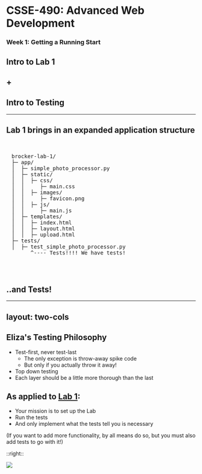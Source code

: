 # CSSE-490: Advanced Web Development
### Week 1: Getting a Running Start

## Intro to Lab 1
## +
## Intro to Testing

---

## Lab 1 brings in an expanded application structure

<br>
<pre style="margin-left: 1em;">
brocker-lab-1/
├─ app/
│  ├─ simple_photo_processor.py
│  ├─ static/
│  │  ├─ css/
│  │     ├─ main.css
│  │  ├─ images/
│  │     ├─ favicon.png
│  │  ├─ js/
│  │     ├─ main.js
│  ├─ templates/
│  │  ├─ index.html
│  │  ├─ layout.html
│  │  ├─ upload.html
├─ tests/
│  ├─ test_simple_photo_processor.py
      ^---- Tests!!!! We have tests!
</pre>


<br>
<br>

## ..and Tests!

---
layout: two-cols
---

## Eliza's Testing Philosophy

* Test-first, never test-last
  * The only exception is throw-away spike code
  * But only if you actually throw it away!
* Top down testing
* Each layer should be a little more thorough than the last

## As applied to [Lab 1](https://github.com/elizabrock/CSSE-490/blob/main/labs/lab-01-photo-processing-app.md):

* Your mission is to set up the Lab
* Run the tests
* And only implement what the tests tell you is necessary

(If you want to add more functionality, by all means do so, but you must also add tests to go with it!)

::right::

<a href='//sketchviz.com/@elizabrock/91fc6bc5e473e4067fd94261683bfe0b'><img src='https://sketchviz.com/@elizabrock/91fc6bc5e473e4067fd94261683bfe0b/d543ef6880bc12b36a83afe6b85a42301c2fccae.sketchy.png' style='max-width: 100%; max-height: 28em;'></a>
